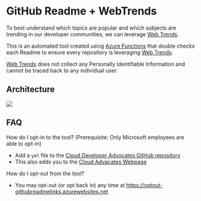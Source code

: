 # GitHub Readme + WebTrends

To best understand which topics are popular and which subjects are trending in our developer communities, we can leverage [Web Trends](https://www.webtrends.com).

This is an automated tool created using [Azure Functions](https://docs.microsoft.com/azure/azure-functions/?WT.mc_id=githubreadmewebtrends-github-bramin) that double checks each Readme to ensure every repository is leveraging [Web Trends](https://www.webtrends.com).

[Web Trends](https://www.webtrends.com) does not collect any Personally Identifiable Information and cannot be traced back to any individual user.

## Architecture

![](https://user-images.githubusercontent.com/13558917/89959435-40dc4480-dbf1-11ea-8c30-a4811fe819e9.png)

## FAQ 

How do I opt-in to the tool? (Prerequisite: Only Microsoft employees are able to opt-in)
- Add a `yml` file to the [Cloud Developer Advocates GitHub repository](https://github.com/MicrosoftDocs/cloud-developer-advocates/tree/live/advocates) 
- This also adds you to the [Cloud Advacates Webpage](https://developer.microsoft.com/advocates/?WT.mc_id=githubreadmewebtrends-github-bramin)

How do I opt-out from the tool? 
- You may opt-out (or opt back in) any time at https://optout-githubreadmelinks.azurewebsites.net
